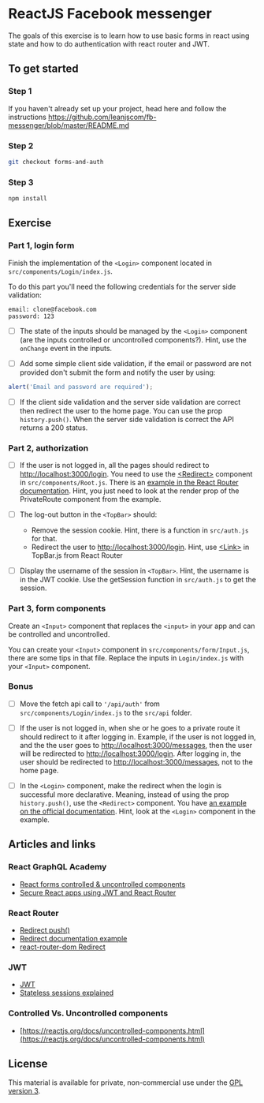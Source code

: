 # ReactJS Facebook messenger

The goals of this exercise is to learn how to use basic forms in react using state and how to do authentication with react router and JWT.

## To get started

### Step 1

If you haven't already set up your project, head here and follow the instructions https://github.com/leanjscom/fb-messenger/blob/master/README.md

### Step 2

```sh
git checkout forms-and-auth
```

### Step 3

```sh
npm install
```

## Exercise

### Part 1, login form

Finish the implementation of the `<Login>` component located in `src/components/Login/index.js`.

To do this part you'll need the following credentials for the server side validation:

```
email: clone@facebook.com
password: 123
```

- [ ] The state of the inputs should be managed by the `<Login>` component (are the inputs controlled or uncontrolled components?).
      Hint, use the `onChange` event in the inputs.

- [ ] Add some simple client side validation, if the email or password are not provided don't submit the form and notify the user by using:

```javascript
alert('Email and password are required');
```

- [ ] If the client side validation and the server side validation are correct then redirect the user to the home page.
      You can use the prop `history.push()`.
      When the server side validation is correct the API returns a 200 status.

### Part 2, authorization

- [ ] If the user is not logged in, all the pages should redirect to [http://localhost:3000/login](http://localhost:3000/login).
      You need to use the [&lt;Redirect&gt;](https://reacttraining.com/react-router/web/api/Redirect) component in `src/components/Root.js`.
      There is an [example in the React Router documentation](https://reacttraining.com/react-router/web/example/auth-workflow).
      Hint, you just need to look at the render prop of the PrivateRoute component from the example.

- [ ] The log-out button in the `<TopBar>` should:
  - Remove the session cookie. Hint, there is a function in `src/auth.js` for that.
  - Redirect the user to [http://localhost:3000/login](http://localhost:3000/login). Hint, use [&lt;Link&gt;](https://reacttraining.com/react-router/web/api/Link) in TopBar.js from React Router

- [ ] Display the username of the session in `<TopBar>`. Hint, the username is in the JWT cookie. Use the getSession function in `src/auth.js` to get the session.

### Part 3, form components

Create an `<Input>` component that replaces the `<input>` in your app and can be controlled and uncontrolled.

You can create your `<Input>` component in `src/components/form/Input.js`, there are some tips in that file.
Replace the inputs in `Login/index.js` with your `<Input>` component.

### Bonus

- [ ] Move the fetch api call to `'/api/auth'` from `src/components/Login/index.js` to the `src/api` folder.

- [ ] If the user is not logged in, when she or he goes to a private route it should redirect to it after logging in.
      Example, if the user is not logged in, and the the user goes to [http://localhost:3000/messages](http://localhost:3000/messages), then the user will be redirected to [http://localhost:3000/login](http://localhost:3000/login).
      After logging in, the user should be redirected to [http://localhost:3000/messages](http://localhost:3000/messages), not to the home page.

- [ ] In the `<Login>` component, make the redirect when the login is successful more declarative.
  Meaning, instead of using the prop `history.push()`, use the `<Redirect>` component. You have [an example on the official documentation](https://reacttraining.com/react-router/web/example/auth-workflow).
  Hint, look at the `<Login>` component in the example.

## Articles and links

### React GraphQL Academy

- [React forms controlled & uncontrolled components](https://reactgraphql.academy/react/react-forms-controlled-and-uncontrolled-components/)
- [Secure React apps using JWT and React Router](https://reactgraphql.academy/react/secure-react-apps-using-JWT-and-react-router/)

### React Router

- [Redirect push()](https://github.com/ReactTraining/react-router/blob/master/packages/react-router/modules/Redirect.js#L88)
- [Redirect documentation example](https://reacttraining.com/react-router/web/api/Redirect)
- [react-router-dom Redirect](https://github.com/ReactTraining/react-router/blob/master/packages/react-router-dom/modules/Redirect.js)

### JWT

- [JWT](https://jwt.io/)
- [Stateless sessions explained](https://auth0.com/blog/stateless-auth-for-stateful-minds/)

### Controlled Vs. Uncontrolled components

- [https://reactjs.org/docs/uncontrolled-components.html](https://reactjs.org/docs/uncontrolled-components.html)

## License

This material is available for private, non-commercial use under the [GPL version 3](http://www.gnu.org/licenses/gpl-3.0-standalone.html).
